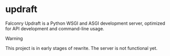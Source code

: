 # updraft

Falconry Updraft is a Python WSGI and ASGI development server,
optimized for API development and command-line usage. 

> [!WARNING]
> This project is in early stages of rewrite. The server is not functional yet.
